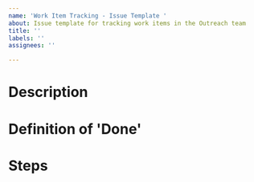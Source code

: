 ```yaml
---
name: 'Work Item Tracking - Issue Template '
about: Issue template for tracking work items in the Outreach team
title: ''
labels: ''
assignees: ''

---
```


<!--- Please use the label section below to specify the state of item and work group that is working on the issue -->

<!--- Issue comments will be used for logging updates and labels will be used for tracking status and work group responsible for current stage -->


# Description 
<!--- Detailed description of work item-->

# Definition of 'Done'
<!--- Criteria for completing item -->

# Steps
<!--- Describe steps for competing this item -->
